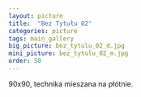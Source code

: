 ```yaml
---
layout: picture
title:  "Bez Tytułu 02"
categories: picture
tags: main_gallery
big_picture: bez_tytulu_02_d.jpg
mini_picture: bez_tytulu_02_m.jpg
order: 50
---
```

90x90, technika mieszana na płótnie.
